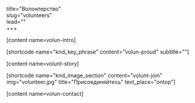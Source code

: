 title="Волонтерство"  
slug="volunteers"  
lead=""  
+++

[content name=volun-intro]

[shortcode name="knd_key_phrase" content="volun-proud" subtitle=""]

[content name=volunt-story]

[shortcode name="knd_image_section" content="volunt-join" img="volunteer.jpg" title="Присоединяйтесь" text_place="ontop"]

[content name=volun-contact]
